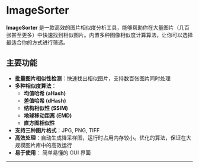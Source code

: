 # ImageSorter

**ImageSorter** 是一款高效的图片相似度分析工具，能够帮助你在大量图片（几百张甚至更多）中快速找到相似图片。内置多种图像相似度计算算法，让你可以选择最适合你的方式进行筛选。  

## 主要功能  
-  **批量图片相似性检测**：快速找出相似图片，支持数百张图片同时处理  
-  **多种相似度算法**：
    -  **均值哈希 (aHash)**
    -  **差值哈希 (dHash)**
    -  **结构相似性 (SSIM)**
    -  **地球移动距离 (EMD)**
    -  **直方图相似性**
-  **支持三种图片格式**：JPG, PNG, TIFF 
-  **高效处理**：自动生成降采样图，运行时占用内存较小。优化的算法，保证在大规模图片库中的高效运行
-  **易于使用**： 简单易懂的 GUI 界面  

---
